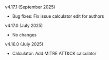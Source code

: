 v4.17.1 (September 2025)
  - Bug fixes: Fix issue calculator edit for authors

v4.17.0 (July 2025)
  - No changes

v4.16.0 (July 2025)
  - Calculator: Add MITRE ATT&CK calculator
